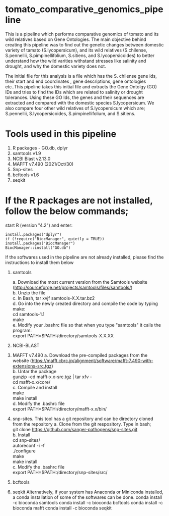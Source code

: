# tomato_comparative_genomics_pipeline
This is a pipeline which performs comparative genomics of tomato and its wild relatives based on Gene Ontologies.
The main objective behind creating this pipeline was to find out the genetic changes between domestic variety of tamato (S.lycopersicum), and its wild relatives (S.chilense, S.pennellii, S.pimpinellifolium, S.sitiens, and S.lycopersicoides) to better understand how the wild varities withstand stresses like salinity and drought, and why the domestic variety does not.

The initial file for this analysis is a file which has the S. chilense gene ids, their start and end coordinates , gene descriptions, gene ontologies etc..This pipeline takes this initial file and extracts the Gene Ontolgy (GO) IDs and tries to find the IDs which are related to salinity or drought tolerances. Using these GO Ids, the genes and their sequences are extracted and compared with the domestic species S.lycopersicum. We also compare four other wild relatives of S.lycopersicum which are; S.pennellii, S.lycopersicoides, S.pimpinellifolium, and S.sitiens. 

# Tools used in this pipeline
1. R packages - GO.db, dplyr
2. samtools v1.9
3. NCBI Blast v2.13.0
4. MAFFT v7.490 (2021/Oct/30)
5. Snp-sites
6. bcftools v1.6 
7. seqkit

# If the R packages are not installed, follow the below commands;
start R (version "4.2") and enter:

    install.packages("dplyr")
    if (!require("BiocManager", quietly = TRUE))
    install.packages("BiocManager")
    BiocManager::install("GO.db")

If the softwares used in the pipeline are not already installed, please find the  instructions to install them below

1. samtools

    a. Download the most current version from the Samtools website (http://sourceforge.net/projects/samtools/files/samtools/)  
    b. Unzip the file  
    c. In Bash,
        tar xvjf samtools-X.X.tar.bz2       
    d. Go into the newly created directory and compile the code by typing make:  
        cd samtools-1.1     
        make     
    e. Modify your .bashrc file so that when you type "samtools" it calls the program:  
        export PATH=$PATH:/directory/samtools-X.X.XX 
        
2. NCBI-BLAST
3. MAFFT v7.490
    a. Download the pre-compiled packages from the website (https://mafft.cbrc.jp/alignment/software/mafft-7.490-with-extensions-src.tgz)  
    b. Untar the package  
        gunzip -cd mafft-x.x-src.tgz | tar xfv -      
        cd mafft-x.x/core/      
    c. Compile and install  
        make       
        make install      
    d. Modify the .bashrc file  
        export PATH=$PATH:/directory/mafft-x.x/bin/      
4. snp-sites. This tool has a git repository and can be directory cloned from the repository
    a. Clone from the git respository. Type in bash;  
        git clone https://github.com/sanger-pathogens/snp-sites.git      
    b. Install  
        cd snp-sites/      
        autoreconf -i -f      
        ./configure      
        make      
        make install      
    c. Modify the .bashrc file  
        export PATH=$PATH:/directory/snp-sites/src/      
5. bcftools
6. seqkit
Alternatively, if your system has Anaconda or Miniconda installed, a conda installation of some of the softwares can be done. 
    conda install -c bioconda samtools
    conda install -c bioconda bcftools
    conda install -c bioconda mafft
    conda install -c bioconda seqkit
